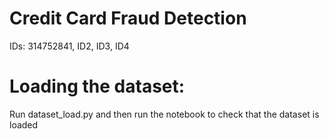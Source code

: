 # Credit Card Fraud Detection 
IDs: 314752841, ID2, ID3, ID4

# Loading the dataset:
Run dataset_load.py and then run the notebook to check that the dataset is loaded

